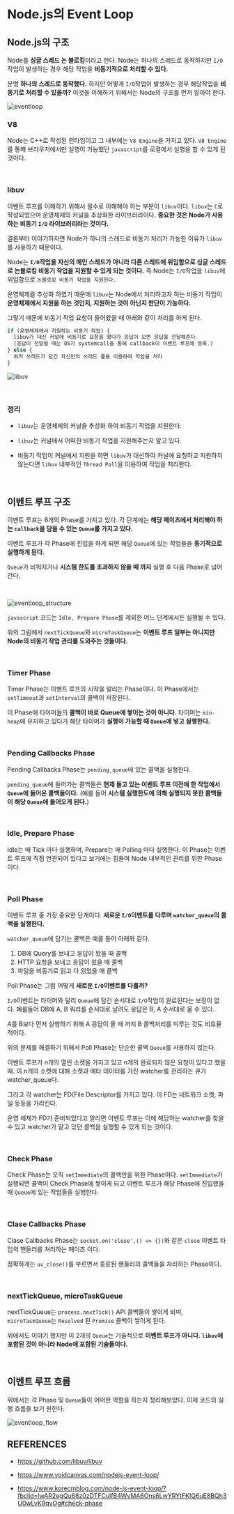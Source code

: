 # Node.js의 Event Loop

## Node.js의 구조

Node를 **싱글 스레드 논 블로킹**이라고 한다. Node는 하나의 스레드로 동작하지만 `I/O`작업이 발생하는 경우 해당 작업을 **비동기적으로 처리할 수 있다.**

분명 **하나의 스레드로 동작했다.** 하지만 어떻게 `I/O`작업이 발생하는 경우 해당작업을 **비동기로 처리할 수 있을까?** 이것을 이해하기 위해서는 Node의 구조를 먼저 알아야 한다.

![eventloop](https://user-images.githubusercontent.com/74294325/184080118-04c8793f-9c33-4cd5-81bf-381339b8533e.png)

### V8

Node는 C++로 작성된 런타임이고 그 내부에는 `V8 Engine`을 가지고 있다. `V8 Engine`를 통해 브라우저에서만 실행이 가능했던 `javascript`를 로컬에서 실행을 할 수 있게 된 것이다.

<br>

### libuv

이벤트 루프를 이해하기 위해서 필수로 이해해야 하는 부분이 `libuv`이다. `libuv`는 `C`로 작성되었으며 운영체제의 커널을 추상화한 라이브러리이다. **중요한 것은 Node가 사용하는 비동기 `I/O` 라이브러리라는 것이다.**

결론부터 이야기하자면 Node가 하나의 스레드로 비동기 처리가 가능한 이유가 `libuv`를 사용하기 때문이다.

Node는 **`I/O`작업을 자신의 메인 스레드가 아니라 다른 스레드에 위임함으로 싱글 스레드로 논블로킹 비동기 작업을 지원할 수 있게 되는 것이다.** 즉 Node는 `I/O`작업을 `libuv`에 위임함으로 `논블로킹 비동기 작업을 지원한다.`

운영체제를 추상화 하였기 때문에 `libuv`는 Node에서 처리하고자 하는 비동기 작업이 **운영체제에서 지원을 하는 것인지, 지원하는 것이 아닌지 판단이 가능하다.**

그렇기 때문에 비동기 작업 요청이 들어왔을 때 아래와 같이 처리를 하게 된다.

```ts
if (운영체제에서 지원하는 비동기 작업) {
  libuv가 대신 커널에 비동기로 요청을 했다가 응답이 오면 응답을 전달해준다.
  (응답이 전달될 때는 OS가 systemcall을 통해 callback이 이벤트 루프에 등록.)
} else {
  워커 쓰레드가 담긴 자신만의 쓰레드 풀을 이용하여 작업을 처리
}
```

![libuv](https://user-images.githubusercontent.com/74294325/184083014-1ad520d0-c4d3-45e6-92d6-1457a42ea081.png)

<br>

### 정리

- `libuv`는 운영체제의 커널을 추상화 하여 비동기 작업을 지원한다.

- `libuv`는 커널에서 어떠한 비동기 작업을 지원해주는지 알고 있다.

- 비동기 작업이 커널에서 지원을 하면 `libuv`가 대신하여 커널에 요청하고 지원하지 않는다면 `libuv` 내부적인 `Thread Poll`을 이용하여 작업을 처리한다.

<br>

## 이벤트 루프 **구조**

이벤트 루프는 6개의 Phase를 가지고 있다. 각 단계에는 **해당 페이즈에서 처리해야 하는 `callback`을 담을 수 있는 `Queue`를 가지고 있다.**

이벤트 루프가 각 Phase에 진입을 하게 되면 해당 `Queue`에 있는 작업들을 **동기적으로 실행하게 된다.**

`Queue`가 비워지거나 **시스템 한도를 초과하지 않을 때 까지** 실행 후 다음 Phase로 넘어간다.

<br>

![eventloop_structure](https://user-images.githubusercontent.com/74294325/184086962-4309c857-e11f-4763-bb56-93df7066d4e9.png)

`javascript` 코드는 `Idle, Prepare Phase`를 제외한 어느 단계에서든 실행될 수 있다.

위의 그림에서 `nextTickQueue`와 `microTaskQueue`는 **이벤트 루프 일부는 아니지만 Node의 비동기 작업 관리를 도와주는 것들이다.**

<br>

### Timer Phase

Timer Phase는 이벤트 루프의 시작을 알리는 Phase이다. 이 Phase에서는 `setTimeout`과 `setInterval`의 콜백이 저장된다.

이 Phase에 타이머들의 **콜백이 바로 Queue에 쌓이는 것이 아니다.** 타이머는 `min-heap`에 유지하고 있다가 해단 타이머가 **실행이 가능할 때 `Queue`에 넣고 실행한다.**

<br>

### Pending Callbacks Phase

Pending Callbacks Phase는 `pending_queue`에 있는 콜백을 실행한다.

`pending_queue`에 들어가는 콜백들은 **현재 돌고 있는 이벤트 루프 이전에 한 작업에서 `Queue`에 들어온 콜백들이다.** (예를 들어 **시스템 실행한도에 의해 실행되지 못한 콜백들이 해당 `Queue`에 들어오게 된다.**)

<br>

### Idle, Prepare Phase

Idle는 매 Tick 마다 실행하며, Prepare는 매 Polling 마다 실행한다. 이 Phase는 이벤트 루프에 직접 연관되어 있다고 보기에는 힘들며 Node 내부적인 관리를 위한 Phase이다.

<br>

### Poll Phase

이벤트 루프 중 가장 중요한 단게이다. **새로운 `I/O`이벤트를 다루며 `watcher_queue`의 콜백을 실행한다.**

`watcher_queue`에 담기는 콜백은 예를 들어 아래와 같다.

1. DB에 Query를 보내고 응답이 왔을 때 콜백
2. HTTP 요청을 보내고 응답이 왔을 때 콜백
3. 파일을 비동기로 읽고 다 읽었을 때 콜백

Poll Phase는 그럼 어떻게 **새로운 `I/O`이벤트를 다룰까?**

`I/O`이벤트는 타이머와 달리 `Queue`에 담긴 순서대로 `I/O`작업이 완료된다는 보장이 없다. 예를들어 DB에 A, B 쿼리를 순서대로 날려도 응답은 B, A 순서대로 올 수 있다.

A를 B보다 먼저 실행하기 위해 A 응답이 올 때 까지 B 콜백처리를 미루는 것도 비효율 적이다.

위의 문제를 해결하기 위해서 Poll Phase는 단순한 콜백 `Queue`를 사용하지 않는다.

이벤트 루프가 n개의 열린 소켓을 가지고 있고 n개의 완료되지 않은 요청이 있다고 했을 때. 이 n개의 소켓에 대해 소켓과 메타 데이터를 가진 watcher를 관리하는 큐가 watcher_queue다.

그리고 각 watcher는 FD(File Descriptor를 가지고 있다. 이 FD는 네트워크 소켓, 파일 등등을 가리킨다.

운영 체제가 FD가 준비되었다고 알리면 이벤트 루프는 이에 해당하는 watcher를 찾을 수 있고 watcher가 맡고 있던 콜백을 실행할 수 있게 되는 것이다.

<br>

### Check Phase

Check Phase는 오직 `setImmediate`의 콜백만을 위한 Phase이다. `setImmediate`가 실행되면 콜백이 Check Phase에 쌓이게 되고 이벤트 루프가 해당 Phase에 진입했을 때 `Queue`에 있는 작업들을 실행한다.

<br>

### Clase Callbacks Phase

Clase Callbacks Phase는 `socket.on('close',() => {})`와 같은 `close` 이벤트 타입의 핸들러를 처리하는 페이즈 이다.

정확하게는 `uv_close()`를 부르면서 종료된 핸들러의 콜백들을 처리하는 Phase이다.

<br>

### nextTickQueue, microTaskQueue

nextTickQueue는 `process.nextTick()` API 콜백들이 쌓이게 되며, `microTaskQueue`는 `Resolved` 된 `Promise` 콜백이 쌓이게 된다.

위에서도 이야기 했지만 이 2개의 `Queue`는 기술적으로 **이벤트 루프가 아니다. `libuv`에 포함된 것이 아니라 Node에 포함된 기술들이다.**

<br>

## 이벤트 루프 **흐름**

위에서는 각 Phase 및 `Queue`들이 어떠한 역할을 하는지 정리해보았다. 이제 코드의 실행 흐름을 보기 원한다.

![eventloop_flow](https://user-images.githubusercontent.com/74294325/184094294-09bb72cd-b3a6-4c88-b217-177a9517460d.png)

## REFERENCES

- https://github.com/libuv/libuv

- https://www.voidcanvas.com/nodejs-event-loop/

- https://www.korecmblog.com/node-js-event-loop/?fbclid=IwAR2egQu68z0zDTFCulfB4WvMA6Ons6LwYRYtFKIQ6uE8BQh3U0wLvK9qvOg#check-phase
